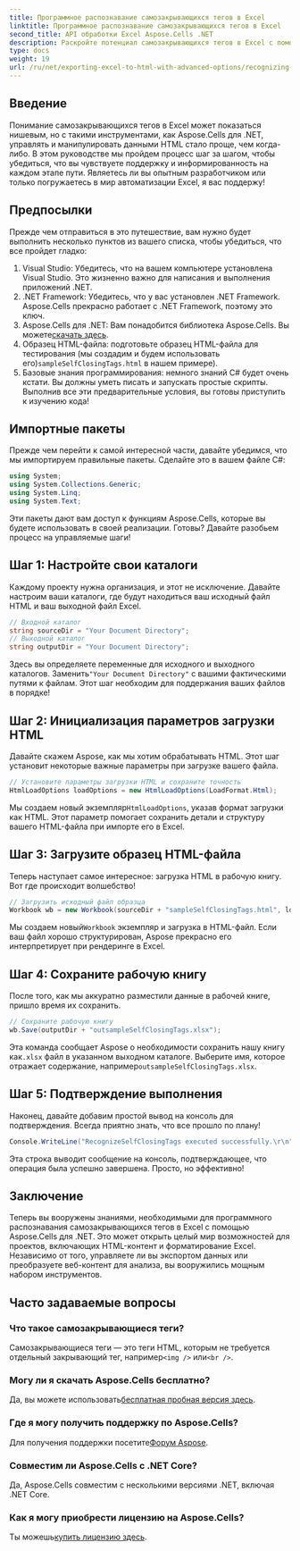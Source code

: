 ```yaml
---
title: Программное распознавание самозакрывающихся тегов в Excel
linktitle: Программное распознавание самозакрывающихся тегов в Excel
second_title: API обработки Excel Aspose.Cells .NET
description: Раскройте потенциал самозакрывающихся тегов в Excel с помощью нашего пошагового руководства с использованием Aspose.Cells для .NET.
type: docs
weight: 19
url: /ru/net/exporting-excel-to-html-with-advanced-options/recognizing-self-closing-tags/
---
```

## Введение
Понимание самозакрывающихся тегов в Excel может показаться нишевым, но с такими инструментами, как Aspose.Cells для .NET, управлять и манипулировать данными HTML стало проще, чем когда-либо. В этом руководстве мы пройдем процесс шаг за шагом, чтобы убедиться, что вы чувствуете поддержку и информированность на каждом этапе пути. Являетесь ли вы опытным разработчиком или только погружаетесь в мир автоматизации Excel, я вас поддержу!
## Предпосылки
Прежде чем отправиться в это путешествие, вам нужно будет выполнить несколько пунктов из вашего списка, чтобы убедиться, что все пройдет гладко:
1. Visual Studio: Убедитесь, что на вашем компьютере установлена Visual Studio. Это жизненно важно для написания и выполнения приложений .NET.
2. .NET Framework: Убедитесь, что у вас установлен .NET Framework. Aspose.Cells прекрасно работает с .NET Framework, поэтому это ключ.
3.  Aspose.Cells для .NET: Вам понадобится библиотека Aspose.Cells. Вы можете[скачать здесь](https://releases.aspose.com/cells/net/).
4.  Образец HTML-файла: подготовьте образец HTML-файла для тестирования (мы создадим и будем использовать его)`sampleSelfClosingTags.html` в нашем примере).
5. Базовые знания программирования: немного знаний C# будет очень кстати. Вы должны уметь писать и запускать простые скрипты.
Выполнив все эти предварительные условия, вы готовы приступить к изучению кода!
## Импортные пакеты
Прежде чем перейти к самой интересной части, давайте убедимся, что мы импортируем правильные пакеты. Сделайте это в вашем файле C#:
```csharp
using System;
using System.Collections.Generic;
using System.Linq;
using System.Text;
```
Эти пакеты дают вам доступ к функциям Aspose.Cells, которые вы будете использовать в своей реализации. Готовы? Давайте разобьем процесс на управляемые шаги!
## Шаг 1: Настройте свои каталоги
Каждому проекту нужна организация, и этот не исключение. Давайте настроим ваши каталоги, где будут находиться ваш исходный файл HTML и ваш выходной файл Excel.
```csharp
// Входной каталог
string sourceDir = "Your Document Directory";
// Выходной каталог
string outputDir = "Your Document Directory";
```
Здесь вы определяете переменные для исходного и выходного каталогов. Заменить`"Your Document Directory"` с вашими фактическими путями к файлам. Этот шаг необходим для поддержания ваших файлов в порядке!
## Шаг 2: Инициализация параметров загрузки HTML
Давайте скажем Aspose, как мы хотим обрабатывать HTML. Этот шаг установит некоторые важные параметры при загрузке вашего файла.
```csharp
// Установите параметры загрузки HTML и сохраните точность
HtmlLoadOptions loadOptions = new HtmlLoadOptions(LoadFormat.Html);
```
 Мы создаем новый экземпляр`HtmlLoadOptions`, указав формат загрузки как HTML. Этот параметр помогает сохранить детали и структуру вашего HTML-файла при импорте его в Excel.
## Шаг 3: Загрузите образец HTML-файла
Теперь наступает самое интересное: загрузка HTML в рабочую книгу. Вот где происходит волшебство!
```csharp
// Загрузить исходный файл образца
Workbook wb = new Workbook(sourceDir + "sampleSelfClosingTags.html", loadOptions);
```
 Мы создаем новый`Workbook` экземпляр и загрузка в HTML-файл. Если ваш файл хорошо структурирован, Aspose прекрасно его интерпретирует при рендеринге в Excel.
## Шаг 4: Сохраните рабочую книгу
После того, как мы аккуратно разместили данные в рабочей книге, пришло время их сохранить. 
```csharp
// Сохраните рабочую книгу
wb.Save(outputDir + "outsampleSelfClosingTags.xlsx");
```
Эта команда сообщает Aspose о необходимости сохранить нашу книгу как`.xlsx` файл в указанном выходном каталоге. Выберите имя, которое отражает содержание, например`outsampleSelfClosingTags.xlsx`.
## Шаг 5: Подтверждение выполнения
Наконец, давайте добавим простой вывод на консоль для подтверждения. Всегда приятно знать, что все прошло по плану!
```csharp
Console.WriteLine("RecognizeSelfClosingTags executed successfully.\r\n");
```
Эта строка выводит сообщение на консоль, подтверждающее, что операция была успешно завершена. Просто, но эффективно!
## Заключение
Теперь вы вооружены знаниями, необходимыми для программного распознавания самозакрывающихся тегов в Excel с помощью Aspose.Cells для .NET. Это может открыть целый мир возможностей для проектов, включающих HTML-контент и форматирование Excel. Независимо от того, управляете ли вы экспортом данных или преобразуете веб-контент для анализа, вы вооружились мощным набором инструментов.
## Часто задаваемые вопросы
### Что такое самозакрывающиеся теги?  
 Самозакрывающиеся теги — это теги HTML, которым не требуется отдельный закрывающий тег, например`<img />` или`<br />`.
### Могу ли я скачать Aspose.Cells бесплатно?  
 Да, вы можете использовать[бесплатная пробная версия здесь](https://releases.aspose.com/).
### Где я могу получить поддержку по Aspose.Cells?  
 Для получения поддержки посетите[Форум Aspose](https://forum.aspose.com/c/cells/9).
### Совместим ли Aspose.Cells с .NET Core?  
Да, Aspose.Cells совместим с несколькими версиями .NET, включая .NET Core.
### Как я могу приобрести лицензию на Aspose.Cells?  
 Ты можешь[купить лицензию здесь](https://purchase.aspose.com/buy).